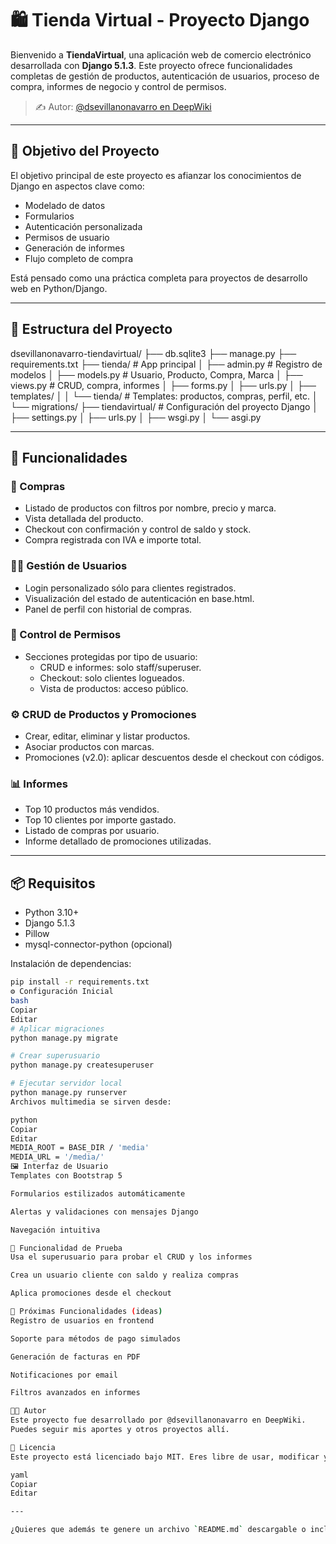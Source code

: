 # 🛍️ Tienda Virtual - Proyecto Django

Bienvenido a **TiendaVirtual**, una aplicación web de comercio electrónico desarrollada con **Django 5.1.3**. Este proyecto ofrece funcionalidades completas de gestión de productos, autenticación de usuarios, proceso de compra, informes de negocio y control de permisos.

> ✍️ Autor: [@dsevillanonavarro en DeepWiki](https://deepwiki.com/u/dsevillanonavarro)

---

## 🎯 Objetivo del Proyecto

El objetivo principal de este proyecto es afianzar los conocimientos de Django en aspectos clave como:

- Modelado de datos
- Formularios
- Autenticación personalizada
- Permisos de usuario
- Generación de informes
- Flujo completo de compra

Está pensado como una práctica completa para proyectos de desarrollo web en Python/Django.

---

## 🧱 Estructura del Proyecto

dsevillanonavarro-tiendavirtual/
├── db.sqlite3
├── manage.py
├── requirements.txt
├── tienda/ # App principal
│ ├── admin.py # Registro de modelos
│ ├── models.py # Usuario, Producto, Compra, Marca
│ ├── views.py # CRUD, compra, informes
│ ├── forms.py
│ ├── urls.py
│ ├── templates/
│ │ └── tienda/ # Templates: productos, compras, perfil, etc.
│ └── migrations/
├── tiendavirtual/ # Configuración del proyecto Django
│ ├── settings.py
│ ├── urls.py
│ ├── wsgi.py
│ └── asgi.py

---

## 🚀 Funcionalidades

### 🛒 Compras
- Listado de productos con filtros por nombre, precio y marca.
- Vista detallada del producto.
- Checkout con confirmación y control de saldo y stock.
- Compra registrada con IVA e importe total.

### 🧑‍💼 Gestión de Usuarios
- Login personalizado sólo para clientes registrados.
- Visualización del estado de autenticación en base.html.
- Panel de perfil con historial de compras.

### 🔐 Control de Permisos
- Secciones protegidas por tipo de usuario:
  - CRUD e informes: solo staff/superuser.
  - Checkout: solo clientes logueados.
  - Vista de productos: acceso público.

### ⚙️ CRUD de Productos y Promociones
- Crear, editar, eliminar y listar productos.
- Asociar productos con marcas.
- Promociones (v2.0): aplicar descuentos desde el checkout con códigos.

### 📊 Informes
- Top 10 productos más vendidos.
- Top 10 clientes por importe gastado.
- Listado de compras por usuario.
- Informe detallado de promociones utilizadas.

---

## 📦 Requisitos

- Python 3.10+
- Django 5.1.3
- Pillow
- mysql-connector-python (opcional)

Instalación de dependencias:

```bash
pip install -r requirements.txt
⚙️ Configuración Inicial
bash
Copiar
Editar
# Aplicar migraciones
python manage.py migrate

# Crear superusuario
python manage.py createsuperuser

# Ejecutar servidor local
python manage.py runserver
Archivos multimedia se sirven desde:

python
Copiar
Editar
MEDIA_ROOT = BASE_DIR / 'media'
MEDIA_URL = '/media/'
🖼️ Interfaz de Usuario
Templates con Bootstrap 5

Formularios estilizados automáticamente

Alertas y validaciones con mensajes Django

Navegación intuitiva

🧪 Funcionalidad de Prueba
Usa el superusuario para probar el CRUD y los informes

Crea un usuario cliente con saldo y realiza compras

Aplica promociones desde el checkout

📍 Próximas Funcionalidades (ideas)
Registro de usuarios en frontend

Soporte para métodos de pago simulados

Generación de facturas en PDF

Notificaciones por email

Filtros avanzados en informes

👨‍💻 Autor
Este proyecto fue desarrollado por @dsevillanonavarro en DeepWiki.
Puedes seguir mis aportes y otros proyectos allí.

📃 Licencia
Este proyecto está licenciado bajo MIT. Eres libre de usar, modificar y compartir.

yaml
Copiar
Editar

---

¿Quieres que además te genere un archivo `README.md` descargable o incluir badges (build, licencia, versión de Django, 